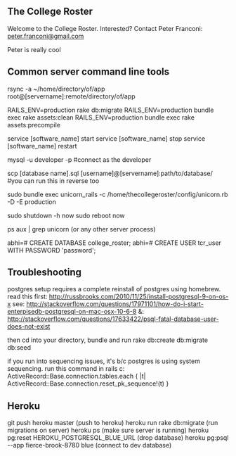 ## The College Roster
  Welcome to the College Roster. Interested? Contact Peter Franconi: peter.franconi@gmail.com
  
  Peter is really cool

## Common server command line tools

  rsync -a ~/home/directory/of/app root@[servername]:remote/directory/of/app

  RAILS_ENV=production rake db:migrate
  RAILS_ENV=production bundle exec rake assets:clean
  RAILS_ENV=production bundle exec rake assets:precompile

  service [software_name] start
  service [software_name] stop
  service [software_name] restart

  mysql -u developer -p     #connect as the developer

  scp [database name].sql [username]@[servername]:path/to/database/   #you can run this in reverse too

  sudo bundle exec unicorn_rails -c /home/thecollegeroster/config/unicorn.rb -D -E production

  sudo shutdown -h now
  sudo reboot now

  ps aux | grep unicorn (or any other server process)

  abhi=# CREATE DATABASE college_roster;
  abhi=# CREATE USER tcr_user WITH PASSWORD 'password';

## Troubleshooting

  postgres setup requires a complete reinstall of postgres using homebrew.
  read this first: http://russbrooks.com/2010/11/25/install-postgresql-9-on-os-x
  see: http://stackoverflow.com/questions/17971101/how-do-i-start-enterpisedb-postgresql-on-mac-osx-10-6-8
  &: http://stackoverflow.com/questions/17633422/psql-fatal-database-user-does-not-exist

  then cd into your directory, bundle and run rake db:create db:migrate db:seed

  if you run into sequencing issues, it's b/c postgres is using system sequencing. run this command in rails c:
    ActiveRecord::Base.connection.tables.each { |t| ActiveRecord::Base.connection.reset_pk_sequence!(t) }

##  Heroku

  git push heroku master (push to heroku)
  heroku run rake db:migrate (run migrations on server)
  heroku ps (make sure server is running)
  heroku pg:reset HEROKU_POSTGRESQL_BLUE_URL (drop database)
  heroku pg:psql --app fierce-brook-8780 blue (connect to dev database)

